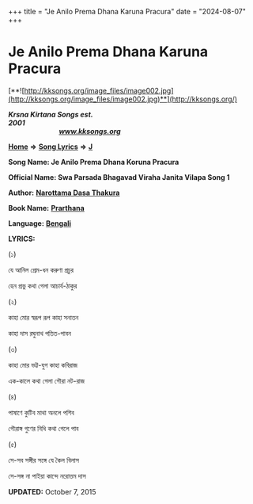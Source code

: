 +++
title = "Je Anilo Prema Dhana Karuna Pracura"
date = "2024-08-07"
+++

# Je Anilo Prema Dhana Karuna Pracura
[**![http://kksongs.org/image_files/image002.jpg](http://kksongs.org/image_files/image002.jpg)**](http://kksongs.org/)

**_Krsna Kirtana Songs est. 2001_**                                                                                                                                                 **_www.kksongs.org_**

[**Home**](http://kksongs.org/) **⇒** [**Song Lyrics**](http://kksongs.org/lyrics.html) **⇒** [**J**](http://kksongs.org/songs/song_j.html)

**Song Name: Je Anilo Prema Dhana Koruna Pracura**

**Official Name: Swa Parsada Bhagavad Viraha Janita Vilapa Song 1**

**Author:** [**Narottama Dasa Thakura**](http://kksongs.org/authors/list/narottama.html)

**Book Name:** [**Prarthana**](http://kksongs.org/authors/prarthana.html)

**Language:** [**Bengali**](http://kksongs.org/language/list/bengali.html)

**LYRICS:**

(১)

যে আনিল প্রেম\-ধন করুণা প্রচুর

হেন প্রভু কথা গেলা আচার্য\-ঠাকুর

(২)

কাহা মোর স্বরূপ রূপ কাহা সনাতন

কাহা দাস রঘুনাথ পতিত\-পাবন

(৩)

কাহা মোর ভট্ট\-যুগ কাহা কবিরাজ

এক\-কালে কথা গেলা গৌরা নট\-রাজ

(৪)

পাষাণে কুটিব মাথা অনলে পশিব

গৌরাঙ্গ গুণের নিধি কথা গেলে পাব

(৫)

সে\-সব সঙ্গীর সঙ্গে যে কৈল বিলাস

সে\-সঙ্গ না পাইয়া কান্দে নরোত্তম দাস

**UPDATED:** October 7, 2015